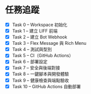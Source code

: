 # 任務追蹤

- [x] Task 0 – Workspace 初始化
- [x] Task 1 – 建立 LIFF 前端
- [x] Task 2 – 建立 Bot Webhook
- [x] Task 3 – Flex Message 與 Rich Menu
- [x] Task 4 – 測試與型別
- [x] Task 5 – CI（GitHub Actions）
- [x] Task 6 – 部署設定
- [x] Task 7 – 安全與後端對接
- [x] Task 8 – 一鍵腳本與開發體驗
- [x] Task 9 – 健康檢查與端點驗收
- [x] Task 10 – GitHub Actions 自動部署
